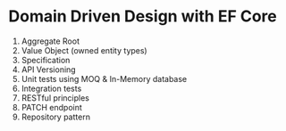 # Domain Driven Design with EF Core
1. Aggregate Root
2. Value Object (owned entity types)
3. Specification
4. API Versioning
5. Unit tests using MOQ & In-Memory database
6. Integration tests
7. RESTful principles 
8. PATCH endpoint
9. Repository pattern
